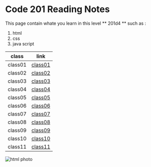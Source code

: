 # Code 201 Reading Notes
 This page contain whate you learn in this level ** 201d4 ** such as :
1. html
2. css
3. java script




|class | link |
|------| -----|
|class01|[class01](https://haneenabudayeh.github.io/reading-notes/class01)|
|class02|[class02](https://haneenabudayeh.github.io/reading-notes/class02)|
|class03|[class03](https://haneenabudayeh.github.io/reading-notes/class03)|
|class04|[class04](https://haneenabudayeh.github.io/reading-notes/class04)|
|class05|[class05](https://haneenabudayeh.github.io/reading-notes/class05)|
|class06|[class06](https://haneenabudayeh.github.io/reading-notes/class06)|
|class07|[class07](https://haneenabudayeh.github.io/reading-notes/class07)|
|class08|[class08](https://haneenabudayeh.github.io/reading-notes/class08)|
|class09|[class09](https://haneenabudayeh.github.io/reading-notes/class09)|
|class10|[class10](https://haneenabudayeh.github.io/reading-notes/class10)|
|class11|[class11](https://haneenabudayeh.github.io/reading-notes/class11)|



![html photo](https://encrypted-tbn0.gstatic.com/images?q=tbn%3AANd9GcRh-IEn1DUnun4-iR_M_d5HnoRzNrNNPjGDJG5iMUw2Ii9eZUGI)